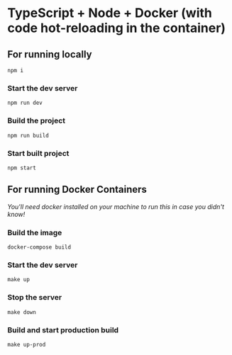 # TypeScript + Node + Docker (with code hot-reloading in the container)

## For running locally

`npm i`

### Start the dev server

`npm run dev`

### Build the project

`npm run build`

### Start built project

`npm start`

## For running Docker Containers

_You'll need docker installed on your machine to run this in case you didn't know!_

### Build the image

`docker-compose build`

### Start the dev server

`make up`

### Stop the server

`make down`

### Build and start production build

`make up-prod`
